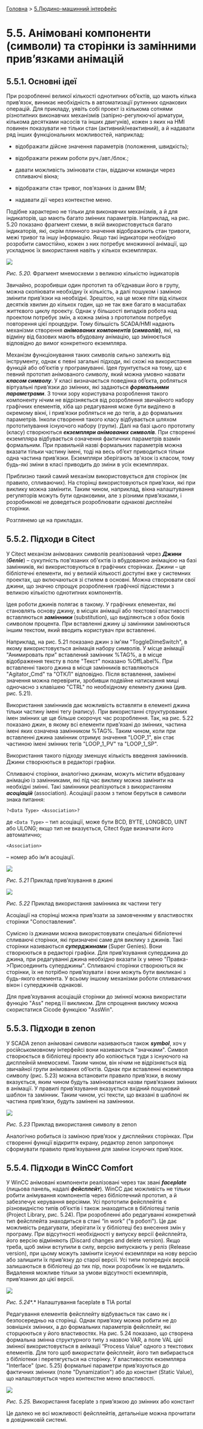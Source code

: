 [Головна](README.md) > [5.Людино-машинний інтерфейс](5.md)

# 5.5. Анімовані компоненти (символи) та сторінки із замінними прив’язками анімацій 

## 5.5.1. Основні ідеї

При розробленні великої кількості однотипних об’єктів, що мають кілька прив’язок, виникає необхідність в автоматизації рутинних однакових операцій. Для прикладу, уявіть собі проект із кількома сотнями різнотипних виконавчих механізмів (запірно-регулюючої арматури, кількома десятками насосів та інших двигунів), кожен з яких на HMI повинен показувати не тільки стан (активний/неактивний), а й надавати ряд інших функціональних можливостей, наприклад:

- відображати дійсне значення параметрів (положення, швидкість);

- відображати режим роботи руч./авт./блок.;

- давати можливість змінювати стан, віддаючи команди через спливаючі вікна;

- відображати стан тривог, пов’язаних із даним ВМ;

- надавати дії через контекстне меню. 

Подібне характерно не тільки для виконавчих механізмів, а й для індикаторів, що мають багато змінних параметрів. Наприклад, на рис. 5.20 показано фрагмент схеми, в якій використовується багато індикаторів, які, окрім плинного значення відображають стан тривоги, межі тривог та іншу інформацію. Якщо такі індикатори необхідно розробити самостійно, кожен з них потребує множинної анімації, що ускладнює їх використання навіть у кількох екземплярах.  

![](media5/5_20.png)                               

*Рис. 5.20.* Фрагмент мнемосхеми з великою кількістю індикаторів

Звичайно, розробивши один прототип та об’єднавши його в групу, можна скопіювати необхідну їх кількість, а далі пошуком і заміною змінити прив’язки на необхідні. Зрештою, на це може піти від кількох десятків хвилин до кількох годин, що не так вже багато в масштабах життєвого циклу проекту. Однак у більшості випадків робота над проектом потребує змін, а кожна зміна з прототипом потребує повторення цієї процедури. Тому більшість SCADA/HMI надають механізми створення ***анімованих компонентів* (*символів*)**, які, на відміну від базових мають вбудовану анімацію, що змінюється відповідно до вимог конкретного екземпляра. 

Механізм функціонування таких символів сильно залежить від інструменту, однак є певні загальні підходи, які схожі на використання функцій або об’єктів у програмуванні. Ідея ґрунтується на тому, що є певний прототип анімованого символу, який можна умовно назвати ***класом символу***. У класі визначається поведінка об’єкта, робляться віртуальні прив’язки до змінних, які задаються ***формальними параметрами***. З точки зору користувача розроблення такого компоненту нічим не відрізняється від розроблення звичайного набору графічних елементів, хіба що редагування може бути виділено в окремому вікні, і прив’язки робляться не до тегів, а до формальних параметрів. Інколи створення такого класу відбувається шляхом прототипування існуючого набору (групи). Далі на базі цього прототипу (класу) створюються ***екземпляри анімованих символів***. При створенні екземпляра відбувається означення фактичних параметрів взамін формальним. При правильній назві формальних параметрів можна вказати тільки частину імені, тоді на весь об’єкт приводиться тільки одна частина прив’язки. Екземпляри зберігають зв'язок із класом, тому будь-які зміни в класі приводить до зміни в усіх екземплярах. 

Приблизно такий самий механізм використовується для сторінок (як правило, спливаючих). На сторінці використовуються прив’язки, які при виклику можна замінити. Таким чином, наприклад, вікна налаштування регуляторів можуть бути однаковими, але з різними прив’язками, і розробникові не доведеться розроблювати однакові дисплейні сторінки.  

Розглянемо це на прикладах.    

## 5.5.2. Підходи в Citect

У Citect механізм анімованих символів реалізований через ***Джини*** (***Genie***) – сукупність пов'язаних об'єктів із вбудованою анімацією на базі замінників, які використовуються в графічних сторінках. Джини – це бібліотечні елементи, які у великій кількості доступні вже у системних проектах, що включаються зі стилем в основні. Можна створювати свої джини, що значно спрощує розроблення графічної підсистеми з великою кількістю однотипних компонентів.

Ідея роботи джинів полягає в такому. У графічних елементах, які становлять основу джину, в місцях анімації або текстової властивості вставляються ***замінники*** (substitution), що виділяються з обох боків символом процента. При вставленні джину ці замінники замінюються іншим текстом, який вводить користувач при вставленні.

Наприклад, на рис. 5.21 показано джин з ім'ям "ToggleDimeSwitch", в якому використовується анімація набору символів. У місце анімації "Анимировать при" вставлений замінник %TAG%, а в місце відображення тексту в поле "Текст" показано %OffLabel%. При вставленні такого джина в місця замінників вставляються "Agitator_Cmd" та "ОТКЛ" відповідно. Після вставлення, замінені значення можна перевірити, зробивши подвійне натискання миші одночасно з клавішею "CTRL" по необхідному елементу джина (див. рис. 5.21).

Використання замінників дає можливість вставляти в елементі джина тільки частину імені тегу (напису). При використанні структурованих імен змінних це ще більше скорочує час розроблення. Так, на рис. 5.22 показано джин, в якому всі елементи прив’язані до змінних, частина імені яких означена замінником %TAG%. Таким чином, коли при вставленні джина замінник отримує значення "LOOP_1", він стає частиною імені змінних тегів "LOOP_1_PV" та "LOOP_1_SP".

Використання такого підходу зменшує кількість введення замінників. Джини створюються в редакторі графіки.

Спливаючі сторінки, аналогічно джинам, можуть містити вбудовану анімацію із замінниками, які під час виклику можна замінити на необхідні змінні. Такі замінники реалізуються з використанням ***асоціацій*** (association). Асоціації разом з типом беруться в символи знака питання:

```
?<Data Type> <Association>?
```

де `<Data Type>` – тип асоціації, може бути BCD, BYTE, LONGBCD, UINT або ULONG; якщо тип не вказується, Citect буде визначати його автоматично;   

```
<Association>
```

 – номер або ім’я асоціації.     

![](media5/5_21.png) 

*Рис. 5.21* Приклад прив’язування в джині

![](media5/5_22.png) 

*Рис. 5.22* Приклад використання замінника як частини тегу 

Асоціації на сторінці можна прив’язати за замовченням у властивостях сторінки "Сопоставления". 

Сумісно із джинами можна використовувати спеціальні бібліотечні спливаючі сторінки, які призначені саме для виклику з джинів. Такі сторінки називаються ***суперджинами*** (Super Genies). Вони створюються в редакторі графіки. Для прив’язування суперджина до джина, при редагуванні джина необхідно вказати їх у меню "Правка->Присоединить суперджины". Спливаючі сторінки створюються як сторінки, їх не потрібно прив’язувати і вони можуть бути викликані з будь-якого елемента. У всьому іншому механізми роботи спливаючих вікон і суперджинів однакові.

Для прив’язування асоціацій сторінки до змінної можна використати функцію "Ass" перед її викликом. Для спрощення виклику можна скористатися Cicode функцією "AssWin".  

## 5.5.3. Підходи в zenon

У SCADA zenon анімовані символи називаються також ***symbol***, хоч у російськомовному інтерфейсі вони називаються "значками". Символ створюється в бібліотеці проекту або копіюється туди з існуючого на дисплейній мнемосхемі. Таким чином, він нічим не відрізняється від звичайної групи анімованих об’єктів. Однак при вставленні екземпляра символу (рис. 5.23) можна встановити правило прив’язки, в якому вказується, яким чином будуть замінюватися назви прив’язаних змінних в анімації. У правилі прив’язування вказується вхідний пошуковий шаблон та замінник. Таким чином, усі тексти, що вказані в шаблоні як частина прив’язки, будуть замінені на замінники.   

 ![](media5/5_23.png)  

*Рис. 5.23* Приклад використання символу в zenon 

Аналогічно робиться із заміною прив’язок у дисплейних сторінках. При створенні функції відкриття екрану, редактор zenon запропонує сформувати правило прив’язування для заміни існуючих прив’язок. 

## 5.5.4. Підходи в WinCC Comfort

У WinCC анімовані компоненти реалізовані через так звані ***faceplate*** (лицьова панель, надалі ***фейсплейт***). WinCC дає можливість не тільки робити анімування компонентів через бібліотечний прототип, а й забезпечує керування версіями. Усі прототипи фейсплейтів є різновидністю типів об’єктів і також знаходяться в бібліотеці типів (Project Library, рис. 5.24). При розробленні або редагуванні конкретний тип фейсплейта знаходиться в стані “in work” ("в роботі"). Це дає можливість редагувати, зберігати їх у бібліотеці без внесення змін у програму. При відсутності необхідності у випуску версії фейсплейта, його версію відміняють (Discard changes and delete version). Якщо треба, щоб зміни вступили в силу, версію випускають у реліз (Release version), при цьому можуть замінити існуючі екземпляри на нову версію або залишити їх прив’язку до старої версії. Усі типи попередніх версій залишаються в бібліотеці до тих пір, поки розробник їх не видалить. Видалення можливе тільки за умови відсутності екземплярів, прив’язаних до цієї версії.

![](media5/5_24.png) 

*Рис. 5.24**.* Налаштування faceplate в TIA portal

Редагування елементів фейсплейту відбувається так само як і безпосередньо на сторінці. Однак прив’язку можна робити не до зовнішніх змінних, а до формальних параметрів фейсплейт, які сторцюються у його властивостях. На рис. 5.24 показано, що створена формальна змінна структурного типу з назвою VAR, а поле VAL цієї змінної використовується в анімації “Process Value” одного з текстових елементів. Для того щоб використати фейсплейт, його тип вибирається з бібліотеки і перетягується на сторінку. У властивостях екземпляра "Interface" (рис. 5.25) формальні параметри прив’язуються до фактичних змінних (поле "Dynamization") або до констант (Static Value), що налаштовується через контекстне меню властивості. 

![](media5/5_25.png) 

*Рис. 5.25.* Використання faceplate з прив’язкою до змінних або констант

Це далеко не всі можливості фейсплейтів, детальніше можна прочитати в довідниковій системі.